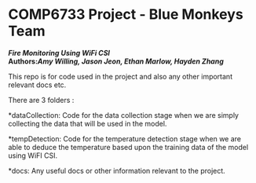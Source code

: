 # COMP6733 Project - Blue Monkeys Team
<strong><em> Fire Monitoring Using WiFi CSI </em></strong> <br>
<strong>Authors:<em>Amy Willing, Jason Jeon, Ethan Marlow, Hayden Zhang</em></strong><br>


This repo is for code used in the project and also any other important relevant docs etc.

There are 3 folders :

*dataCollection: Code for the data collection stage when we are simply collecting the data that will be used in the model.

*tempDetection: Code for the temperature detection stage when we are able to deduce the temperature based upon the training data of the model using WiFI CSI.

*docs: Any useful docs or other information relevant to the project. 
